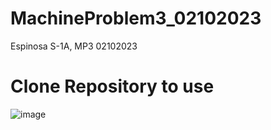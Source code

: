 # MachineProblem3_02102023
Espinosa S-1A, MP3 02102023

# Clone Repository to use
![image](https://user-images.githubusercontent.com/109223910/219308117-d07e09e2-181f-4ee8-b871-6d90cfe57b6d.png)
